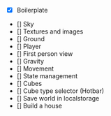 - [x] Boilerplate
- [] Sky
- [] Textures and images
- [] Ground
- [] Player
- [] First person view
- [] Gravity
- [] Movement
- [] State management
- [] Cubes
- [] Cube type selector (Hotbar)
- [] Save world in localstorage
- [] Build a house
